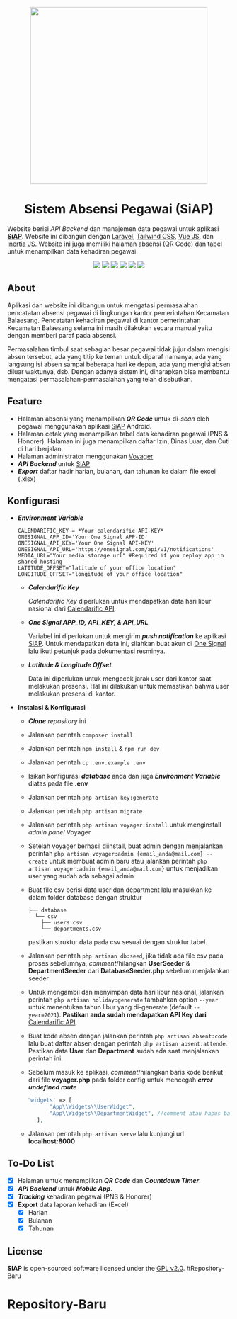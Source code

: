 <p align="center"><img src="https://i.ibb.co/X2tG5vD/logo-siap.png" width="400"></p>

<h1 align="center">
Sistem Absensi Pegawai (SiAP)
</h1>

Website berisi *API Backend* dan manajemen data pegawai untuk aplikasi **[SiAP](https://github.com/ryanaidilp/sistem_absensi_pegawai_app)**. Website ini dibangun dengan [Laravel](https://laravel.com), [Tailwind CSS](https://tailwindcss.com/), [Vue JS](https://vuejs.org), dan [Inertia JS](https://inertiajs.com). Website ini juga memiliki halaman absensi (QR Code) dan tabel untuk menampilkan data kehadiran pegawai.

<p align="center">
<img src="https://i.ibb.co/ZVyHrMh/screely-1611734499039.png"/>
<img src="https://i.ibb.co/3vMYDqg/screely-1612410329484.png"/>
<img src="https://i.ibb.co/dmDLn5J/screely-1612410516708.png"/>
<img src="https://i.ibb.co/6ZbqRDY/screely-1612410549780.png"/>
<img src="https://i.ibb.co/BGrbd4D/screely-1612410576769.png"/>
<img src="https://i.ibb.co/6vTB6zc/screely-1612410606804.png"/>
</p>

## About

Aplikasi dan website ini dibangun untuk mengatasi permasalahan pencatatan absensi pegawai di lingkungan kantor pemerintahan Kecamatan Balaesang. Pencatatan kehadiran pegawai di kantor pemerintahan Kecamatan Balaesang selama ini masih dilakukan secara manual yaitu dengan memberi paraf pada absensi.

Permasalahan timbul saat sebagian besar pegawai tidak jujur dalam mengisi absen tersebut, ada yang titip ke teman untuk diparaf namanya, ada yang langsung isi absen sampai beberapa hari ke depan, ada yang mengisi absen diluar waktunya, dsb. Dengan adanya sistem ini, diharapkan bisa membantu mengatasi permasalahan-permasalahan yang telah disebutkan.

## Feature

* Halaman absensi yang menampilkan ***QR Code*** untuk di-*scan* oleh pegawai menggunakan aplikasi [SiAP](https://play.google.com/store/apps/details?id=com.banuacoders.siap) Android.
* Halaman cetak yang menampilkan tabel data kehadiran pegawai (PNS & Honorer). Halaman ini juga menampilkan daftar Izin, Dinas Luar, dan Cuti di hari berjalan.
* Halaman administrator menggunakan [Voyager](https://voyager.devdojo.com/)
* ***API Backend*** untuk [SiAP](https://play.google.com/store/apps/details?id=com.banuacoders.siap)
* ***Export*** daftar hadir harian, bulanan, dan tahunan ke dalam file excel (.xlsx)

## Konfigurasi

* ***Environment Variable***

    ```dotenv
    CALENDARIFIC_KEY = *Your calendarific API-KEY*
    ONESIGNAL_APP_ID='Your One Signal APP-ID'
    ONESIGNAL_API_KEY='Your One Signal API-KEY'
    ONESIGNAL_API_URL='https://onesignal.com/api/v1/notifications'
    MEDIA_URL="Your media storage url" #Required if you deploy app in shared hosting
    LATITUDE_OFFSET="latitude of your office location"
    LONGITUDE_OFFSET="longitude of your office location"
    ```

  * ***Calendarific Key***

    *Calendarific Key* diperlukan untuk mendapatkan data hari libur nasional dari [Calendarific API](https://calendarific.com/).

  * ***One Signal APP_ID, API_KEY, & API_URL***

    Variabel ini diperlukan untuk mengirim ***push notification*** ke aplikasi [SiAP](https://play.google.com/store/apps/details?id=com.banuacoders.siap). Untuk mendapatkan data ini, silahkan buat akun di [One Signal](https://app.onesignal.com) lalu ikuti petunjuk pada dokumentasi resminya.

  * ***Latitude & Longitude Offset***

    Data ini diperlukan untuk mengecek jarak user dari kantor saat melakukan presensi. Hal ini dilakukan untuk memastikan bahwa user melakukan presensi di kantor.

* **Instalasi & Konfigurasi**
  * ***Clone*** *repository* ini
  * Jalankan perintah `composer install`
  * Jalankan perintah `npm install` & `npm run dev`
  * Jalankan perintah `cp .env.example .env`
  * Isikan konfigurasi ***database*** anda dan juga ***Environment Variable*** diatas pada file **.env**
  * Jalankan perintah `php artisan key:generate`
  * Jalankan perintah `php artisan migrate`
  * Jalankan perintah `php artisan voyager:install` untuk menginstall *admin panel* Voyager
  * Setelah voyager berhasil diinstall, buat admin dengan menjalankan perintah `php artisan voyager:admin {email_anda@mail.com} --create` untuk membuat admin baru atau jalankan perintah `php artisan voyager:admin {email_anda@mail.com}` untuk menjadikan user yang sudah ada sebagai admin
  * Buat file csv berisi data user dan department lalu masukkan ke dalam folder database dengan struktur

    ```directory
    ├── database
      └── csv
        ├── users.csv
        └── departments.csv
    ```

    pastikan struktur data pada csv sesuai dengan struktur tabel.

  * Jalankan perintah `php artisan db:seed`, jika tidak ada file csv pada proses sebelumnya, *comment*/hilangkan **UserSeeder** & **DepartmentSeeder** dari **DatabaseSeeder.php** sebelum menjalankan seeder
  * Untuk mengambil dan menyimpan data hari libur nasional, jalankan perintah  `php artisan holiday:generate` tambahkan option  `--year` untuk menentukan tahun libur yang di-generate (default  `--year=2021`). **Pastikan anda sudah mendapatkan API Key dari** [Calendarific API](https://calendarific.com/).
  * Buat kode absen dengan jalankan perintah `php artisan absent:code` lalu buat daftar absen dengan perintah `php artisan absent:attende`. Pastikan data **User** dan **Department** sudah ada saat menjalankan perintah ini.
  * Sebelum masuk ke aplikasi, *comment*/hilangkan baris kode berikut dari file **voyager.php** pada folder config untuk mencegah ***error undefined route***
  
  ```php
     'widgets' => [
            "App\\Widgets\\UserWidget",
            "App\\Widgets\\DepartmentWidget", //comment atau hapus baris ini
        ],
    ```

  * Jalankan perintah `php artisan serve` lalu kunjungi url **localhost:8000**

## To-Do List

* [x] Halaman untuk menampilkan ***QR Code*** dan ***Countdown Timer***.
* [x] ***API Backend*** untuk ***Mobile App***.
* [x] ***Tracking*** kehadiran pegawai (PNS & Honorer)
* [x] **Export** data laporan kehadiran (Excel)
  * [x] Harian
  * [x] Bulanan
  * [x] Tahunan

## License

**SIAP** is open-sourced software licensed under the [GPL v2.0](https://www.gnu.org/licenses/gpl-2.0.html).
#Repository-Baru
# Repository-Baru
